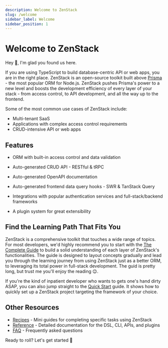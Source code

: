 ```yaml
---
description: Welcome to ZenStack
slug: /welcome
sidebar_label: Welcome
sidebar_position: 1
---
```


# Welcome to ZenStack

Hey 👋, I'm glad you found us here.

If you are using TypeScript to build database-centric API or web apps, you are in the right place. ZenStack is an open-source toolkit built above [Prisma](https://prisma.io) - the most popular ORM for Node.js. ZenStack pushes Prisma's power to a new level and boosts the development efficiency of every layer of your stack - from access control, to API development, and all the way up to the frontend.

Some of the most common use cases of ZenStack include:
- Multi-tenant SaaS
- Applications with complex access control requirements
- CRUD-intensive API or web apps

## Features

- ORM with built-in access control and data validation

- Auto-generated CRUD API - RESTful & tRPC

- Auto-generated OpenAPI documentation

- Auto-generated frontend data query hooks - SWR & TanStack Query

- Integrations with popular authentication services and full-stack/backend frameworks

- A plugin system for great extensibility

## Find the Learning Path That Fits You

ZenStack is a comprehensive toolkit that touches a wide range of topics. For most developers, we'd highly recommend you to start with the [The Complete Guide](/docs/the-complete-guide) to build a solid understanding of each layer of ZenStack's functionalities. The guide is designed to layout concepts gradually and lead you through the learning journey from using ZenStack just as a better ORM, to leveraging its total power in full-stack development. The guid is pretty long, but trust me you'll enjoy the reading 😉.

If you're the kind of inpatient developer who wants to gets one's hand dirty ASAP, you can also jump straight to the [Quick Start](/docs/category/quick-start) guide. It shows how to quickly set up a ZenStack project targeting the framework of your choice.

<!-- It explains how to use the CLI to quickly scaffold a ZenStack project targeting the framework of your choice. -->

## Other Resources

- [Recipes](/docs/category/recipes/) - Mini guides for completing specific tasks using ZenStack
- [Reference](/docs/category/reference/) - Detailed documentation for the DSL, CLI, APIs, and plugins
- [FAQ](/docs/faq) - Frequently asked questions
  
Ready to roll? Let's get started 🚀